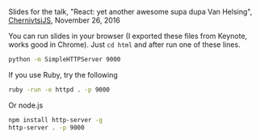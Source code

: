 Slides for the talk, "React: yet another awesome supa dupa Van Helsing", [ChernivtsiJS](http://chernivtsi.js.org), November 26, 2016

You can run slides in your browser (I exported these files from Keynote, works good in Chrome). Just `cd html` and after run one of these lines.
```bash
python -m SimpleHTTPServer 9000
```

If you use Ruby, try the following
```bash
ruby -run -e httpd . -p 9000
```

Or node.js
```bash
npm install http-server -g
http-server . -p 9000
```
